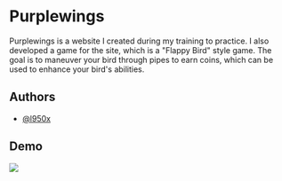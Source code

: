 
# Purplewings

Purplewings is a website I created during my training to practice. I also developed a game for the site, which is a "Flappy Bird" style game. The goal is to maneuver your bird through pipes to earn coins, which can be used to enhance your bird's abilities.

## Authors

- [@l950x](https://www.github.com/l950x)


## Demo

<img align="center" src="https://cdn.discordapp.com/attachments/1077640007369641984/1179819886546010313/pw.png?ex=657b2be4&is=6568b6e4&hm=a8d088bd356883f6679816af05cebbbd3438382fd357354a76f9d5f3191c0031&"  />
